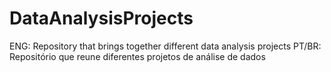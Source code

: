 # DataAnalysisProjects

ENG: Repository that brings together different data analysis projects
PT/BR: Repositório que reune diferentes projetos de análise de dados

